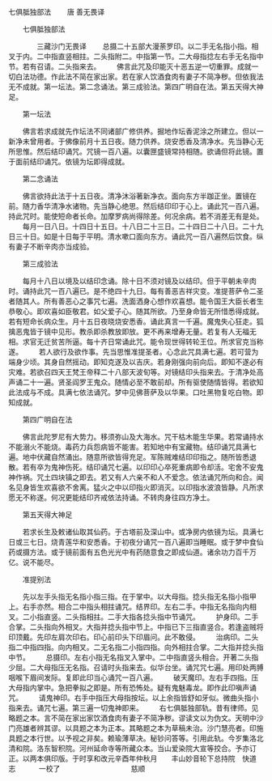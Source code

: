   七俱胝独部法
　　唐 善无畏译




　　七俱胝独部法

　　　　三藏沙门无畏译
　　总摄二十五部大漫荼罗印。以二手无名指小指。相叉于内。二中指直竖相拄。二头指附二。中指第一节。二大母指捻左右手无名指中节。若有召请。二头指来去。
　　佛言此咒及印能灭十恶五逆一切重罪。成就一切白法功德。作此法不简在家出家。若在家人饮酒食肉有妻子不简净秽。但依我法无不成就。第一坛法。第二念诵法。第三成验法。第四广明自在法。第五天得大神足。

　　第一坛法

　　佛言若求成就先作坛法不同诸部广修供养。掘地作坛香泥涂之所建立。但以一新净未曾用者。于佛像前月十五日夜。随力供养。烧安悉香及清净水。先当静心无所思惟。然后结印诵咒。咒镜一百八遍。以囊匣盛镜常持相随。欲诵但将此镜。置于面前结印诵咒。依镜为坛即得成就。

　　第二念诵法

　　佛言欲持此法于十五日夜。清净沐浴著新净衣。面向东方半跏正坐。置镜在前。随力香华清净水诸物。先当静心绝思。然后结印印于心上。诵此咒一百八遍。持此咒时。能使短命者长命。加摩罗病尚得除差。何况余病。若不消差无有是处。
　　每月一日八日。十四日十五日。十八日二十三日。二十四日二十八日。二十九日三十日。如是十日每于平明。清水嗽口面向东方。诵此咒一百八遍然后饮食。纵有妻子不断辛肉亦当成验。

　　第三成验法

　　每月十八日以境及以结印念诵。除十日不须对镜及以结印。但于平朝未辛肉时。诵持此咒一百八遍已。是不绝四十九日。每有善恶吉祥灾变。准提菩萨令二圣者随其人。所有善恶心之事咒七遍。洗面洒身心想作欢喜想。能令国王大臣长者生恭敬心。即欢喜如臣敬君。如父爱子心。随其所欲。乃至身命皆无所惜悉得成就。若有短命长病众生。月十五日夜晓烧安悉香。诵此真言一千遍。魔鬼失心狂走。狐擒恶鬼皆于镜中见形。教杀即杀教放即放。更不再来增寿无量。若复有人无福无相。求官无迁贫苦所逼。每十齐日常诵此咒。能令现世得转轮王位。所求官克当称遂。
　　若人欲行及欲作事。先当思惟准提圣者。心念此咒具满七遍。若可营为端身少顷。其身自然摇动。即知克遂及以吉庆。若身刚强向前向后。即知不遂必有灾难。若欲召四天王梵王帝释二十八部天波旬等。对镜结印头指来去。于清净处高声诵二十一遍。贤圣阎罗王鬼众。随情必至不敢前却。所有驱使随情皆得。若欲知此法成与不成。具满七依法诵咒。梦中见佛菩萨及以华果。口吐黑物复吃白物。即知成就。

　　第四广明自在法

　　佛言此陀罗尼有大势力。移须弥山及大海水。咒干枯木能生华果。若常诵持水不能溺火不能烧。毒药力兵怨病皆不能害。若知地中有宝藏物。结印诵咒具满七遍。地中伏藏自然涌出。随意所欲皆得充足。军陈贼难结印印指之。随所皆悉退散。若有卒为鬼神伤死。结印诵咒七遍。以印印心卒死重病即令却活。宅舍不安鬼神作祸。咒土四块镇之即去。若又有人六亲不和人不爱念。依法诵咒所向和合。闻名见身皆生欢喜欲不舍离。猛火之中以印指火即消灭。以印指水波浪皆静。凡所求愿无不称遂。何况更能结印齐戒依法持诵。不转肉身往四方净土。

　　第五天得大神足

　　若求长生及敕诸仙取其仙药。于古塔前及深山中。或净房内依镜为坛。具满七日或三七日。烧青莲华和安悉香。于初夜分诵咒一百八遍即当睡眠。或于梦中食仙药或摄方法。或于镜前面有五色光光中有药随意食之即成仙道。诸余功力百千万亿。说不能尽。

　　准提别法

　　先以左手头指无名指小指三指。在于掌中。以大母指。捻头指无名指小指甲上。右手亦然。相合二中指头相拄诵咒。结界印。左右二手。中指无名指向内相叉。二小指直竖。二头指相拄。二手大指各捻头指中节诵咒。
　　护身印。二手合掌。二头指向外相叉。大指并捻头指中节上。中指已下三指直竖合。若逢盗贼将印顶戴。先印左肩次印右。印心前印头下印眉问。此不敢侵。
　　治病印。二头指二中指四指。向内相叉。二无名指二小指四指。向外相拄合掌。二大指并捻头指中节。
　　总摄印。左右小指无名指叉入掌中。二中指直竖头相合。开著二头指少屈。二大母指压无名指。召请时头指来去。似华台坐。诵咒咒七遍。用印处两膊咽喉下眉间发际。复即此印当心诵咒一百八遍。
　　破天魔印。左右手四指。压大母指内掌中。急把拳拟之即是。所有恐怖处。疑有鬼魅毒龙。即作此印嗔声诵咒。
　　请鬼神印。右手中指压大母指按坛。以上余指皆舒如牙似。微曲头指小指来去。诵咒七遍。第三遍一切鬼神即来。
　　右七俱胝独部轨。昔有律师。见略题之本。言不简在家出家饮酒食肉有妻子不简净秽。谬读文以为伪文。天明中沙门亮雄者辨其谬。以具题之本为正本。其略题之本为草稿未治。沙门慧亮者。印施具题之本行世。以予视之非矣。赖瑜薄草决。秘钞问答等。引用此轨。今岁集洛北清和院。洛东智积院。河州延命寺等所藏众本。当山爱染院大宣等挍合。予亦订正。以两本俱印版。于时享和改元辛酉年仲秋月　　丰山妙音轮下总持院　快道　　志
　　　一校了　　　　　　　　　　慈顺

